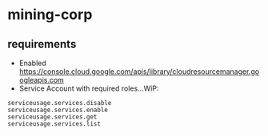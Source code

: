 # mining-corp

## requirements
- Enabled https://console.cloud.google.com/apis/library/cloudresourcemanager.googleapis.com
- Service Account with required roles...WiP:
```
serviceusage.services.disable
serviceusage.services.enable
serviceusage.services.get
serviceusage.services.list
```